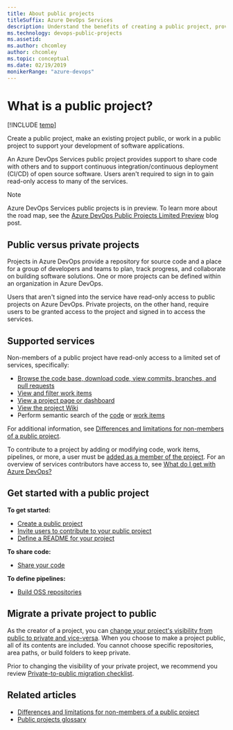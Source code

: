 ```yaml
---
title: About public projects
titleSuffix: Azure DevOps Services
description: Understand the benefits of creating a public project, provide anonymous users ability to view your projects.
ms.technology: devops-public-projects
ms.assetid:
ms.author: chcomley
author: chcomley
ms.topic: conceptual
ms.date: 02/19/2019
monikerRange: "azure-devops"
---
```


# What is a public project?

[!INCLUDE [temp](includes/version-public-projects.md)]

Create a public project, make an existing project public, or work in a public project to support your development of software applications.

An Azure DevOps Services public project provides support to share code with others and to support continuous integration/continuous deployment (CI/CD) of open source software. Users aren't required to sign in to gain read-only access to many of the services.

> [!NOTE]
> Azure DevOps Services public projects is in preview. To learn more about the road map, see the [Azure DevOps Public Projects Limited Preview](https://blogs.msdn.microsoft.com/devops/2018/04/27/vsts-public-projects-limited-preview/) blog post.

## Public versus private projects

Projects in Azure DevOps provide a repository for source code and a place for a group of developers and teams to plan, track progress, and collaborate on building software solutions. One or more projects can be defined within an organization in Azure DevOps.

Users that aren't signed into the service have read-only access to public projects on Azure DevOps. Private projects, on the other hand, require users to be granted access to the project and signed in to access the services.

## Supported services

Non-members of a public project have read-only access to a limited set of services, specifically:

- [Browse the code base, download code, view commits, branches, and pull requests](browse-code-public.md)
- [View and filter work items](view-filter-work-items-public.md)
- [View a project page or dashboard](view-project-dashboard-public.md)
- [View the project Wiki](view-wiki-public.md)
- Perform semantic search of the [code](code-search-public.md) or [work items](work-item-search-public.md)

For additional information, see [Differences and limitations for non-members of a public project](feature-differences.md).

To contribute to a project by adding or modifying code, work items, pipelines, or more, a user must be [added as a member of the project](invite-users-public.md). For an overview of services contributors have access to, see [What do I get with Azure DevOps?](../../user-guide/services.md)

## Get started with a public project

**To get started:**

- [Create a public project](create-public-project.md)
- [Invite users to contribute to your public project](invite-users-public.md)
- [Define a README for your project](../projects/project-vision-status.md)

**To share code:**

- [Share your code](../../repos/git/gitquickstart.md)

**To define pipelines:**

- [Build OSS repositories](../../pipelines/build/ci-public.md?toc=/azure/devops/organizations/public/toc.json&bc=/azure/devops/organizations/public/breadcrumb/toc.json)

## Migrate a private project to public

As the creator of a project, you can [change your project's visibility from public to private and vice-versa](make-project-public.md). When you choose to make a project public, all of its contents are included. You cannot choose specific repositories, area paths, or build folders to keep private.

Prior to changing the visibility of your private project, we recommend you review [Private-to-public migration checklist](migration-checklist.md).

## Related articles

- [Differences and limitations for non-members of a public project](feature-differences.md)
- [Public projects glossary](glossary-public.md)

